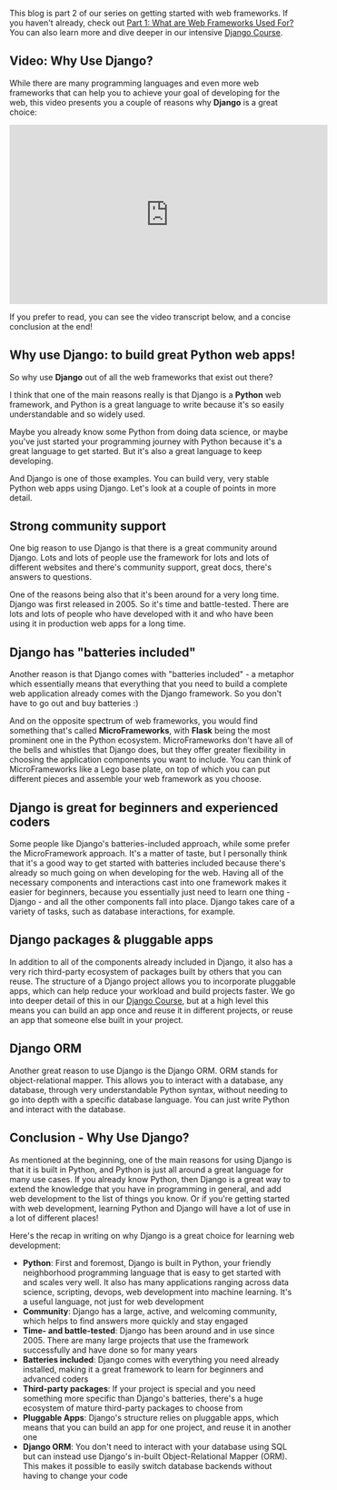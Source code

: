 This blog is part 2 of our series on getting started with web frameworks. If you haven't already, check out [Part 1: What are Web Frameworks Used For?](https://codingnomads.co/blog/what-is-a-web-framework/) You can also learn more and dive deeper in our intensive [Django Course](https://codingnomads.co/courses/django-course-learn-django-online).

## Video: Why Use Django?

While there are many programming languages and even more web frameworks that can help you to achieve your goal of developing for the web, this video presents you a couple of reasons why **Django** is a great choice:

<iframe width="560" height="315" src="https://www.youtube.com/embed/4COYF6CbiPY" frameborder="0" allow="accelerometer; autoplay; encrypted-media; gyroscope; picture-in-picture" allowfullscreen></iframe>

If you prefer to read, you can see the video transcript below, and a concise conclusion at the end!

## Why use Django: to build great Python web apps!

So why use **Django** out of all the web frameworks that exist out there?

I think that one of the main reasons really is that Django is a **Python** web framework, and Python is a great language to write because it's so easily understandable and so widely used.

Maybe you already know some Python from doing data science, or maybe you've just started your programming journey with Python because it's a great language to get started. But it's also a great language to keep developing.

And Django is one of those examples. You can build very, very stable Python web apps using Django. Let's look at a couple of points in more detail.

## Strong community support

One big reason to use Django is that there is a great community around Django. Lots and lots of people use the framework for lots and lots of different websites and there's community support, great docs, there's answers to questions.

One of the reasons being also that it's been around for a very long time. Django was first released in 2005. So it's time and battle-tested. There are lots and lots of people who have developed with it and who have been using it in production web apps for a long time.

## Django has "batteries included"

Another reason is that Django comes with "batteries included" - a metaphor which essentially means that everything that you need to build a complete web application already comes with the Django framework. So you don't have to go out and buy batteries :)

And on the opposite spectrum of web frameworks, you would find something that's called **MicroFrameworks**, with **Flask** being the most prominent one in the Python ecosystem. MicroFrameworks don't have all of the bells and whistles that Django does, but they offer greater flexibility in choosing the application components you want to include. You can think of MicroFrameworks like a Lego base plate, on top of which you can put different pieces and assemble your web framework as you choose.

## Django is great for beginners and experienced coders

Some people like Django's batteries-included approach, while some prefer the MicroFramework approach. It's a matter of taste, but I personally think that it's a good way to get started with batteries included because there's already so much going on when developing for the web. Having all of the necessary components and interactions cast into one framework makes it easier for beginners, because you essentially just need to learn one thing - Django - and all the other components fall into place. Django takes care of a variety of tasks, such as database interactions, for example.

## Django packages & pluggable apps

In addition to all of the components already included in Django, it also has a very rich third-party ecosystem of packages built by others that you can reuse. The structure of a Django project allows you to incorporate pluggable apps, which can help reduce your workload and build projects faster. We go into deeper detail of this in our [Django Course](https://codingnomads.co/courses/django-course-learn-django-online), but at a high level this means you can build an app once and reuse it in different projects, or reuse an app that someone else built in your project.

## Django ORM

Another great reason to use Django is the Django ORM. ORM stands for object-relational mapper. This allows you to interact with a database, any database, through very understandable Python syntax, without needing to go into depth with a specific database language. You can just write Python and interact with the database. 

## Conclusion - Why Use Django?

As mentioned at the beginning, one of the main reasons for using Django is that it is built in Python, and Python is just all around a great language for many use cases. If you already know Python, then Django is a great way to extend the knowledge that you have in programming in general, and add web development to the list of things you know. Or if you're getting started with web development, learning Python and Django will have a lot of use in a lot of different places!

Here's the recap in writing on why Django is a great choice for learning web development:

- **Python**: First and foremost, Django is built in Python, your friendly neighborhood programming language that is easy to get started with and scales very well. It also has many applications ranging across data science, scripting, devops, web development into machine learning. It's a useful language, not just for web development
- **Community**: Django has a large, active, and welcoming community, which helps to find answers more quickly and stay engaged
- **Time- and battle-tested**: Django has been around and in use since 2005. There are many large projects that use the framework successfully and have done so for many years
- **Batteries included**: Django comes with everything you need already installed, making it a great framework to learn for beginners and advanced coders
- **Third-party packages**: If your project is special and you need something more specific than Django's batteries, there's a huge ecosystem of mature third-party packages to choose from
- **Pluggable Apps**: Django's structure relies on pluggable apps, which means that you can build an app for one project, and reuse it in another one
- **Django ORM**: You don't need to interact with your database using SQL but can instead use Django's in-built Object-Relational Mapper (ORM). This makes it possible to easily switch database backends without having to change your code
